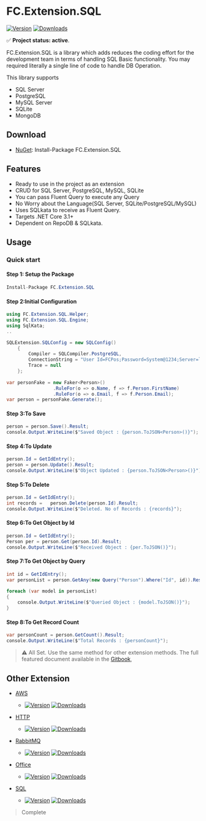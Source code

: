 # FC.Extension.SQL


[![Version](https://img.shields.io/nuget/v/FC.Extension.SQL.svg)](https://www.nuget.org/packages/FC.Extension.SQL/)
[![Downloads](https://img.shields.io/nuget/dt/FC.Extension.SQL.svg)](https://www.nuget.org/packages/FC.Extension.SQL/)


✅ **Project status: active**.

FC.Extension.SQL is a library which adds reduces the coding effort for the development team in terms of handling SQL Basic functionality. You may required literally a single line of code to handle DB Operation.

This library supports 
+ SQL Server
+ PostgreSQL 
+ MySQL Server
+ SQLite
+ MongoDB


## Download

- [NuGet](https://www.nuget.org/packages/FC.Extension.SQL/): Install-Package FC.Extension.SQL

## Features

- Ready to use in the project as an extension
- CRUD for SQL Server, PostgreSQL, MySQL, SQLite
- You can pass Fluent Query to execute any Query
- No Worry about the Language(SQL Server, SQLite/PostgreSQL/MySQL)
- Uses SQLkata to receive as Fluent Query.
- Targets .NET Core 3.1+
- Dependent on RepoDB & SQLkata.

## Usage

### Quick start
#### Step 1: Setup the Package

```csharp
Install-Package FC.Extension.SQL
```

#### Step 2:Initial Configuration

```csharp
using FC.Extension.SQL.Helper;
using FC.Extension.SQL.Engine;
using SqlKata;
..

SQLExtension.SQLConfig = new SQLConfig()
	{
	    Compiler = SQLCompiler.PostgreSQL,
	    ConnectionString = "User Id=FCPos;Password=System@1234;Server=localhost;Port=5432;Database=ExtensionTest;",
	    Trace = null
	};
	
var personFake = new Faker<Person>()
                 .RuleFor(o => o.Name, f => f.Person.FirstName)
                 .RuleFor(o => o.Email, f => f.Person.Email);
var person = personFake.Generate();

````

#### Step 3:To Save

```csharp
person = person.Save().Result;
console.Output.WriteLine($"Saved Object : {person.ToJSON<Person>()}");

````
#### Step 4:To Update

```csharp
person.Id = GetIdEntry();
person = person.Update().Result;
console.Output.WriteLine($"Object Updated : {person.ToJSON<Person>()}");

````

#### Step 5:To Delete

```csharp
person.Id = GetIdEntry();
int records = 	person.Delete(person.Id).Result;
console.Output.WriteLine($"Deleted. No of Records : {records}");

````

#### Step 6:To Get Object by Id

```csharp
person.Id = GetIdEntry();
Person per = person.Get(person.Id).Result;
console.Output.WriteLine($"Received Object : {per.ToJSON()}");

````

#### Step 7:To Get Object by Query

```csharp
int id = GetIdEntry();
var personList = person.GetAny(new Query("Person").Where("Id", id)).Result;

foreach (var model in personList)
{
    console.Output.WriteLine($"Queried Object : {model.ToJSON()}");
}

````

#### Step 8:To Get Record Count

```csharp
var personCount = person.GetCount().Result;
console.Output.WriteLine($"Total Records : {personCount}");
````

> ⚠️ All Set. Use the same method for other extension methods.
The full featured document available in the [Gitbook](https://app.gitbook.com/@sr-firecloud/s/fc-extension),
 

## Other Extension

- [AWS](https://www.nuget.org/packages/FC.Extension.AWS, "AWS Extension") 
	* [![Version](https://img.shields.io/nuget/v/FC.Core.Extension.svg)](https://www.nuget.org/packages/FC.Core.Extension/)
[![Downloads](https://img.shields.io/nuget/dt/FC.Core.Extension.svg)](https://www.nuget.org/packages/FC.Core.Extension/)

- [HTTP](https://www.nuget.org/packages/FC.Extension.HTTP/,"HTTP")
	* [![Version](https://img.shields.io/nuget/v/FC.Extension.HTTP.svg)](https://www.nuget.org/packages/FC.Extension.HTTP/)
[![Downloads](https://img.shields.io/nuget/dt/FC.Extension.HTTP.svg)](https://www.nuget.org/packages/FC.Extension.HTTP/)

- [RabbitMQ](https://www.nuget.org/packages/FC.Extension.RabbitMQ/,"RabbitMQ")
	* [![Version](https://img.shields.io/nuget/v/FC.Extension.RabbitMQ.svg)](https://www.nuget.org/packages/FC.Extension.RabbitMQ/)
[![Downloads](https://img.shields.io/nuget/dt/FC.Extension.RabbitMQ.svg)](https://www.nuget.org/packages/FC.Extension.RabbitMQ/)

- [Office](https://www.nuget.org/packages/FC.Extension.Office/,"Office")
	* [![Version](https://img.shields.io/nuget/v/FC.Extension.Office.svg)](https://www.nuget.org/packages/FC.Extension.Office/)
[![Downloads](https://img.shields.io/nuget/dt/FC.Extension.Office.svg)](https://www.nuget.org/packages/FC.Extension.Office/)

- [SQL](https://www.nuget.org/packages/FC.Extension.SQL/,"SQL")
	* [![Version](https://img.shields.io/nuget/v/FC.Extension.SQL.svg)](https://www.nuget.org/packages/FC.Extension.SQL/)
[![Downloads](https://img.shields.io/nuget/dt/FC.Extension.SQL.svg)](https://www.nuget.org/packages/FFC.Extension.SQL/)

>Complete
